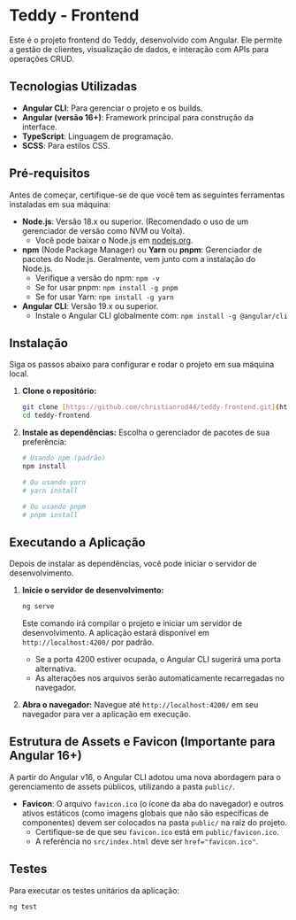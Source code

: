 # Teddy - Frontend

Este é o projeto frontend do Teddy, desenvolvido com Angular. Ele permite a gestão de clientes, visualização de dados, e interação com APIs para operações CRUD.

## Tecnologias Utilizadas

* **Angular CLI**: Para gerenciar o projeto e os builds.
* **Angular (versão 16+)**: Framework principal para construção da interface.
* **TypeScript**: Linguagem de programação.
* **SCSS**: Para estilos CSS.

## Pré-requisitos

Antes de começar, certifique-se de que você tem as seguintes ferramentas instaladas em sua máquina:

* **Node.js**: Versão 18.x ou superior. (Recomendado o uso de um gerenciador de versão como NVM ou Volta).
    * Você pode baixar o Node.js em [nodejs.org](https://nodejs.org/).
* **npm** (Node Package Manager) ou **Yarn** ou **pnpm**: Gerenciador de pacotes do Node.js. Geralmente, vem junto com a instalação do Node.js.
    * Verifique a versão do npm: `npm -v`
    * Se for usar pnpm: `npm install -g pnpm`
    * Se for usar Yarn: `npm install -g yarn`
* **Angular CLI**: Versão 19.x ou superior.
    * Instale o Angular CLI globalmente com: `npm install -g @angular/cli`

## Instalação

Siga os passos abaixo para configurar e rodar o projeto em sua máquina local.

1.  **Clone o repositório:**

    ```bash
    git clone [https://github.com/christianrod44/teddy-frontend.git](https://github.com/christianrod44/teddy-frontend.git)
    cd teddy-frontend
    ```

2.  **Instale as dependências:**
    Escolha o gerenciador de pacotes de sua preferência:

    ```bash
    # Usando npm (padrão)
    npm install

    # Ou usando yarn
    # yarn install

    # Ou usando pnpm
    # pnpm install
    ```

## Executando a Aplicação

Depois de instalar as dependências, você pode iniciar o servidor de desenvolvimento.

1.  **Inicie o servidor de desenvolvimento:**

    ```bash
    ng serve
    ```

    Este comando irá compilar o projeto e iniciar um servidor de desenvolvimento. A aplicação estará disponível em `http://localhost:4200/` por padrão.

    * Se a porta 4200 estiver ocupada, o Angular CLI sugerirá uma porta alternativa.
    * As alterações nos arquivos serão automaticamente recarregadas no navegador.

2.  **Abra o navegador:**
    Navegue até `http://localhost:4200/` em seu navegador para ver a aplicação em execução.

## Estrutura de Assets e Favicon (Importante para Angular 16+)

A partir do Angular v16, o Angular CLI adotou uma nova abordagem para o gerenciamento de assets públicos, utilizando a pasta `public/`.

* **Favicon**: O arquivo `favicon.ico` (o ícone da aba do navegador) e outros ativos estáticos (como imagens globais que não são específicas de componentes) devem ser colocados na pasta `public/` na raiz do projeto.
    * Certifique-se de que seu `favicon.ico` está em `public/favicon.ico`.
    * A referência no `src/index.html` deve ser `href="favicon.ico"`.

## Testes

Para executar os testes unitários da aplicação:

```bash
ng test
